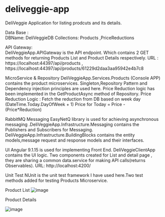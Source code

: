 # deliveggie-app
DeliVeggie Application for listing prodcuts and its details.

Data Base :  
             DBName:  DeliVeggieDB 
            Collections:     Products ,PriceReductions
            
API Gateway:  
            DeliVeggieApp.APIGateway is the API endpoint. Which contains 2 GET methods for returning  Products List and Product Details  respectively.
            URL :  https://localhost:44397/api/products , https://localhost:44397/api/products/61229d2daa3aa95942e4b7c8
            
MicroService & Repository
            DeliVeggieApp.Services.Products (Console APP)   contains the product microservices. Singleton,Repository Pattern and Dependency injection principles are used here.
            Price Reduction logic has been implemented in the GetProductAsync method of Repository.
            Price Reduction Logic : 
                                              Fetch the reduction from DB based on  week day (DateTime.Today.DayOfWeek + 1) 
                                              Price for Today = Price - (Price*Reduction)

RabbitMQ Messaging
           EasyNetQ library is used for achieving asynchronous messaging .DeliVeggieApp.Infrastructure.Messaging contains the Publishers and Subscribers for Messaging. DeliVeggieApp.Infrastructure.BuildingBlocks  contains the entity models,message request and response models and their interfaces.
           
UI
           Angular 9.1.15 is used for implementing Front End. DeliVeggieClientApp contains the UI logic. Two components  created for List and detail page , they are sharing a common data.service for making API calls(returns Observables).
 URL:  http://localhost:4200/
           
 Unit Test
NUnit is the unit test framework I have used here.Two test methods added for testing Products Microservice. 

Product List
![image](https://user-images.githubusercontent.com/32333543/130367437-abf104e8-a9e0-40a2-be24-09c0957817c8.png)

Product Details

![image](https://user-images.githubusercontent.com/32333543/130367464-87468efe-97a5-41fa-968c-db53127649f7.png)




